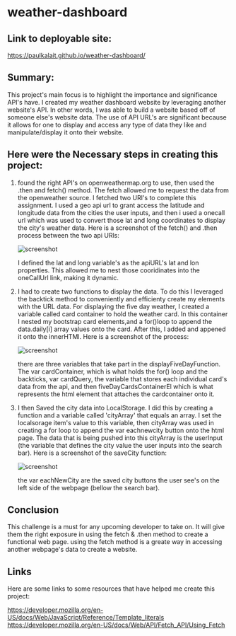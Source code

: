 # weather-dashboard

## Link to deployable site:
https://paulkalait.github.io/weather-dashboard/


## Summary:
This project's main focus is to highlight the importance and significance API's have. I created my weather dashboard website by leveraging another website's API. In other words, I was able to build a website based off of someone else's website data. The use of API URL's are significant because it allows for one to display and access any type of data they like and manipulate/display it onto their website.

## Here were the Necessary steps in creating this project:

1. found the right API's on openweathermap.org to use, then used the .then and fetch() method. The fetch allowed me to request the data from the openweather source. I fetched two URl's to complete this assignment. I used a geo api url to grant access the latitude and longitude data from the cities the user inputs, and then i used a onecall url which was used to convert those lat and long coordinates to display the city's weather data. Here is a screenshot of the fetch() and .then process between the two api URls:

    ![screenshot](assets/css/images.fetch.png)

    I defined the lat and long variable's as the apiURL's lat and lon properties. This allowed me to nest those cooridinates into the oneCallUrl link, making it dynamic. 

2. I had to create two functions to display the data. To do this I leveraged the backtick method to conveniently and efficienty create my elements with the URL data. For displaying the five day weather, I created a variable called card container to hold the weather card. In this container I nested my bootstrap card elements,and a for()loop to append the data.daily[i] array values onto the card. After this, I added and appened it onto the innerHTMl. Here is a screenshot of the process:

    ![screenshot](assets/css/images.display.png)

    there are three variables that take part in the displayFiveDayFunction. The var cardContainer, which is what holds the for() loop and the backticks, var cardQuery, the variable that stores each individual card's data from the api, and then fiveDayCardsContainerEl which is what represents the html element that attaches the cardcontainer onto it. 

3. I then Saved the city data into LocalStorage. I did this by creating a function and a variable called 'cityArray' that equals an array. I set the localsorage item's value to this variable, then cityArray was used in creating a for loop to append the var eachnewcity button onto the html page. The data that is being pushed into this cityArray is the userInput (the variable that defines the city value the user inputs into the search bar). Here is a screenshot of the saveCity function:

    ![screenshot](assets/css/images.localstorage.png)

    the var eachNewCity are the saved city buttons the user see's on the left side of the webpage (bellow the search bar).


## Conclusion
This challenge is a must for any upcoming developer to take on. It will give them the right exposure in using the fetch & .then method to create a functional web page. using the fetch method is a greate way in accessing another webpage's data to create a website. 

## Links 
Here are some links to some resources that have helped me create this project:

https://developer.mozilla.org/en-US/docs/Web/JavaScript/Reference/Template_literals
https://developer.mozilla.org/en-US/docs/Web/API/Fetch_API/Using_Fetch

